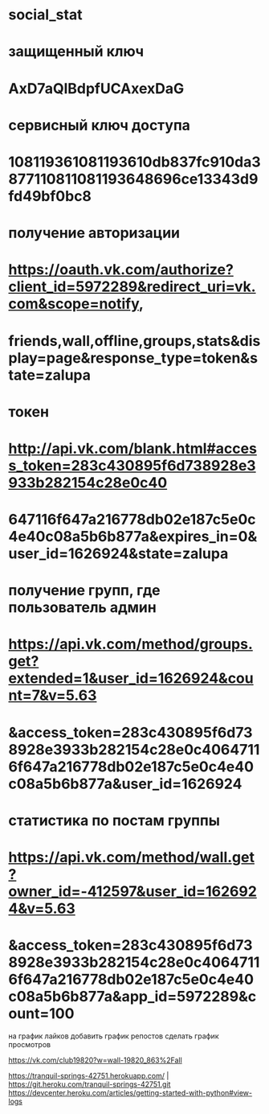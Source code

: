 # social_stat
# защищенный ключ
# AxD7aQlBdpfUCAxexDaG


# сервисный ключ доступа
# 108119361081193610db837fc910da3877110811081193648696ce13343d9fd49bf0bc8


# получение авторизации
# https://oauth.vk.com/authorize?client_id=5972289&redirect_uri=vk.com&scope=notify,
# friends,wall,offline,groups,stats&display=page&response_type=token&state=zalupa

# токен
# http://api.vk.com/blank.html#access_token=283c430895f6d738928e3933b282154c28e0c40
# 647116f647a216778db02e187c5e0c4e40c08a5b6b877a&expires_in=0&user_id=1626924&state=zalupa

# получение групп, где пользователь админ
# https://api.vk.com/method/groups.get?extended=1&user_id=1626924&count=7&v=5.63
# &access_token=283c430895f6d738928e3933b282154c28e0c40647116f647a216778db02e187c5e0c4e40c08a5b6b877a&user_id=1626924

# статистика по постам группы
# https://api.vk.com/method/wall.get?owner_id=-412597&user_id=1626924&v=5.63
# &access_token=283c430895f6d738928e3933b282154c28e0c40647116f647a216778db02e187c5e0c4e40c08a5b6b877a&app_id=5972289&count=100


на график лайков добавить график репостов
сделать график просмотров

https://vk.com/club19820?w=wall-19820_863%2Fall

https://tranquil-springs-42751.herokuapp.com/ | https://git.heroku.com/tranquil-springs-42751.git
https://devcenter.heroku.com/articles/getting-started-with-python#view-logs